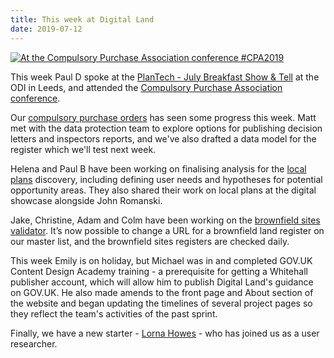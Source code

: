 ```yaml
---
title: This week at Digital Land
date: 2019-07-12
---
```


<a  href="https://www.flickr.com/photos/psd/48247732171/" title="At the Compulsory Purchase Association conference #CPA2019"><img src="https://live.staticflickr.com/65535/48247732171_2aac0420fd_z.jpg" alt="At the Compulsory Purchase Association conference #CPA2019"></a>

This week Paul D spoke at the [PlanTech - July Breakfast Show & Tell](https://cp.catapult.org.uk/events/plantech-july-breakfast-show-tell/) at the ODI in Leeds, and attended the [Compulsory Purchase Association conference](https://cptevents.co.uk/event/the-cpa-national-conference-2019).

Our [compulsory purchase orders](/project/compulsory-purchase-orders/) has seen some progress this week. Matt met with the data protection team to explore options for publishing decision letters and inspectors reports, and we've also drafted a data model for the register which we'll test next week.

Helena and Paul B have been working on finalising analysis for the [local plans](/project/local-plans/) discovery, including defining user needs and hypotheses for potential opportunity areas. They also  shared their work on local plans at the digital showcase alongside John Romanski.

Jake, Christine, Adam and Colm have been working on the [brownfield sites validator](https://brownfield-sites-status.herokuapp.com). It’s now possible to change a URL for a brownfield land register on our master list, and the brownfield sites registers are checked daily.

This week Emily is on holiday, but Michael was in and completed GOV.UK Content Design Academy training - a prerequisite for getting a Whitehall publisher account, which will allow him to publish Digital Land's guidance on GOV.UK. He also made amends to the front page and About section of the website and began updating the timelines of several project pages so they reflect the team's activities of the past sprint.

Finally, we have a new starter - [Lorna Howes](https://twitter.com/hadronarly) - who has joined us as a user researcher.
